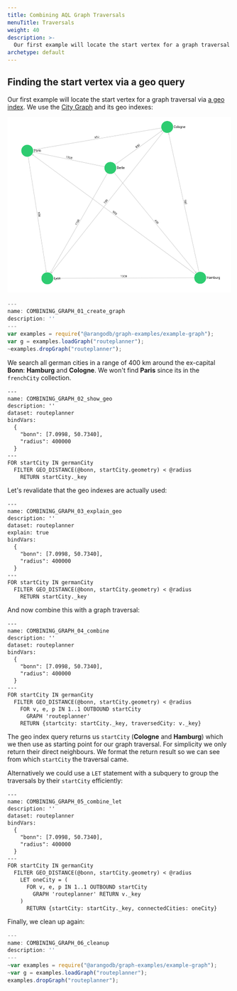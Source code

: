 ```yaml
---
title: Combining AQL Graph Traversals
menuTitle: Traversals
weight: 40
description: >-
  Our first example will locate the start vertex for a graph traversal via a geo index
archetype: default
---
```

## Finding the start vertex via a geo query

Our first example will locate the start vertex for a graph traversal via [a geo index](../../index-and-search/indexing/working-with-indexes/geo-spatial-indexes.md).
We use the [City Graph](../../graphs/example-graphs.md#city-graph) and its geo indexes:

![Cities Example Graph](../../../images/cities_graph.png)

```js
---
name: COMBINING_GRAPH_01_create_graph
description: ''
---
var examples = require("@arangodb/graph-examples/example-graph");
var g = examples.loadGraph("routeplanner");
~examples.dropGraph("routeplanner");
```

We search all german cities in a range of 400 km around the ex-capital **Bonn**: **Hamburg** and **Cologne**.
We won't find **Paris** since its in the `frenchCity` collection.

```aql
---
name: COMBINING_GRAPH_02_show_geo
description: ''
dataset: routeplanner
bindVars: 
  {
    "bonn": [7.0998, 50.7340],
    "radius": 400000
  }
---
FOR startCity IN germanCity
  FILTER GEO_DISTANCE(@bonn, startCity.geometry) < @radius
    RETURN startCity._key
```

Let's revalidate that the geo indexes are actually used:

```aql
---
name: COMBINING_GRAPH_03_explain_geo
description: ''
dataset: routeplanner
explain: true
bindVars: 
  {
    "bonn": [7.0998, 50.7340],
    "radius": 400000
  }
---
FOR startCity IN germanCity
  FILTER GEO_DISTANCE(@bonn, startCity.geometry) < @radius
    RETURN startCity._key
```

And now combine this with a graph traversal:

```aql
---
name: COMBINING_GRAPH_04_combine
description: ''
dataset: routeplanner
bindVars: 
  {
    "bonn": [7.0998, 50.7340],
    "radius": 400000
  }
---
FOR startCity IN germanCity
  FILTER GEO_DISTANCE(@bonn, startCity.geometry) < @radius
    FOR v, e, p IN 1..1 OUTBOUND startCity
      GRAPH 'routeplanner'
    RETURN {startcity: startCity._key, traversedCity: v._key}
```

The geo index query returns us `startCity` (**Cologne** and **Hamburg**) which we then use as starting point for our graph traversal.
For simplicity we only return their direct neighbours. We format the return result so we can see from which `startCity` the traversal came.

Alternatively we could use a `LET` statement with a subquery to group the traversals by their `startCity` efficiently:

```aql
---
name: COMBINING_GRAPH_05_combine_let
description: ''
dataset: routeplanner
bindVars: 
  {
    "bonn": [7.0998, 50.7340],
    "radius": 400000
  }
---
FOR startCity IN germanCity
  FILTER GEO_DISTANCE(@bonn, startCity.geometry) < @radius
    LET oneCity = (
      FOR v, e, p IN 1..1 OUTBOUND startCity
        GRAPH 'routeplanner' RETURN v._key
    )
      RETURN {startCity: startCity._key, connectedCities: oneCity}
```

Finally, we clean up again:

```js
---
name: COMBINING_GRAPH_06_cleanup
description: ''
---
~var examples = require("@arangodb/graph-examples/example-graph");
~var g = examples.loadGraph("routeplanner");
examples.dropGraph("routeplanner");
```
